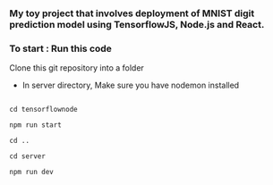 ### My toy project that involves deployment of MNIST digit prediction model using TensorflowJS, Node.js and React.



### To start : Run this code 

Clone this git repository into a folder

* In server directory, Make sure you have nodemon installed
```

```

```
cd tensorflownode

npm run start

cd ..

cd server

npm run dev
```